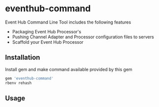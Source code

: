 eventhub-command
================

Event Hub Command Line Tool includes the following features

* Packaging Event Hub Processor's
* Pushing Channel Adapter and Processor configuration files to servers
* Scaffold your Event Hub Processor

## Installation

Install gem and make command available provided by this gem

~~~ sh
gem 'eventhub-command'
rbenv rehash
~~~

## Usage
